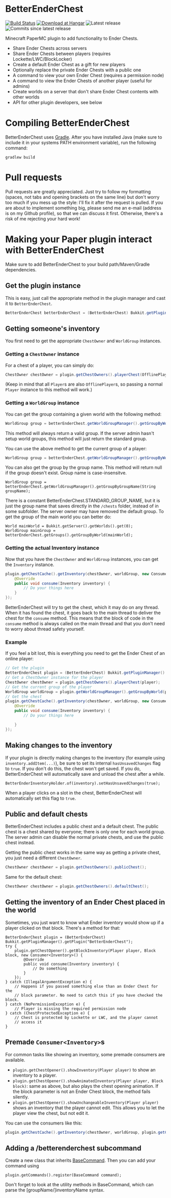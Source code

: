 BetterEnderChest
================

[![Build Status]( https://img.shields.io/github/actions/workflow/status/rutgerkok/BetterEnderChest/build.yml?branch=master)](https://github.com/rutgerkok/BetterEnderChest/actions?query=workflow%3A%22dev+build%22)  [![Download at Hangar](https://img.shields.io/badge/download-hangar.papermc.io-cyan.svg)](https://hangar.papermc.io/Rutger/BetterEnderChest) ![Latest release](https://img.shields.io/github/release/rutgerkok/BetterEnderChest.svg) ![Commits since latest release](https://img.shields.io/github/commits-since/rutgerkok/BetterEnderChest/latest.svg)

Minecraft PaperMC plugin to add functionality to Ender Chests.

* Share Ender Chests across servers
* Share Ender Chests between players (requires Lockette/LWC/BlockLocker)
* Create a default Ender Chest as a gift for new players
* Optionally replace the private Ender Chests with a public one
* A command to view your own Ender Chest (requires a permission node)
* A command to view the Ender Chests of another player (useful for admins)
* Create worlds on a server that don't share Ender Chest contents with other worlds
* API for other plugin developers, see below

# Compiling BetterEnderChest
BetterEnderChest uses [Gradle](http://maven.apache.org/download.cgi). After you have installed Java (make sure
to include it in your systems PATH environment variable), run the following command:

    gradlew build

# Pull requests
Pull requests are greatly appreciated. Just try to follow my formatting (spaces, not tabs and opening brackets
on the same line) but don't worry too much if you mess up the style: I'll fix it after the request is pulled.
If you are about to implement something big, please send me an e-mail (address is on my Github profile), so that
we can discuss it first. Otherwise, there's a risk of me rejecting your hard work!

# Making your Paper plugin interact with BetterEnderChest
Make sure to add BetterEnderChest to your build path/Maven/Gradle dependencies.

## Get the plugin instance

This is easy, just call the appropriate method in the plugin manager and cast it to `BetterEnderChest`.

```java
BetterEnderChest betterEnderChest = (BetterEnderChest) Bukkit.getPluginManager().getPlugin("BetterEnderChest");
```

## Getting someone's inventory

You first need to get the appropriate `ChestOwner` and `WorldGroup` instances.

### Getting a `ChestOwner` instance

For a chest of a player, you can simply do:

```java
ChestOwner chestOwner = plugin.getChestOwners().playerChest(OfflinePlayer player);
```

(Keep in mind that all `Player`s are also `OfflinePlayer`s,
so passing a normal `Player` instance to this method will work.)

### Getting a `WorldGroup` instance

You can get the group containing a given world with the following method:

```java
WorldGroup group = betterEnderChest.getWorldGroupManager().getGroupByWorld(World world);
```
    
This method will always return a valid group. If the server admin hasn't setup world groups, this
method will just return the standard group.

You can use the above method to get the current group of a player:

```java
WorldGroup group = betterEnderChest.getWorldGroupManager().getGroupByWorld(player.getWorld());
```

You can also get the group by the group name. This method will return null if the group doesn't exist. Group name is case-insensitve.

    WorldGroup group = betterEnderChest.getWorldGroupManager().getGroupByGroupName(String groupName);

There is a constant BetterEnderChest.STANDARD_GROUP_NAME, but it is just the group name that saves directly in
the `/chests` folder, instead of in some subfolder. The server owner may have removed the default group.
To get the group of the main world you can better do:

    World mainWorld = Bukkit.getServer().getWorlds().get(0);
    WorldGroup mainGroup = betterEnderChest.getGroups().getGroupByWorld(mainWorld);

### Getting the actual Inventory instance

Now that you have the `ChestOwner` and `WorldGroup` instances, you can get the `Inventory` instance.

```java
plugin.getChestCache().getInventory(chestOwner, worldGroup, new Consumer<Inventory>() {
    @Override
    public void consume(Inventory inventory) {
        // Do your things here
    }
});
```

BetterEnderChest will try to get the chest, which it may do on any thread. When it has found the chest, it
goes back to the main thread to deliver the chest for the `consume` method. This means that the
block of code in the `consume` method is always called on the main thread and that you don't need to worry
about thread safety yourself.

### Example
If you feel a bit lost, this is everything you need to get the Ender Chest of an online player:

```java
// Get the plugin
BetterEnderChest plugin = (BetterEnderChest) Bukkit.getPluginManager().getPlugin("BetterEnderChest");
// Get a ChestOwner instance for the player
ChestOwner chestOwner = plugin.getChestOwners().playerChest(player);
// Get the current group of the player
WorldGroup worldGroup = plugin.getWorldGroupManager().getGroupByWorld(player.getWorld());
// Get the chest
plugin.getChestCache().getInventory(chestOwner, worldGroup, new Consumer<Inventory>() {
    @Override
    public void consume(Inventory inventory) {
        // Do your things here

    }
});
```

## Making changes to the inventory
If your plugin is directly making changes to the inventory (for example using `inventory.addItem(...)`),
be sure to set its internal `hasUnsavedChanges` flag to `true`.
If you don't do this, the chest won't get saved. If you do, BetterEnderChest will automatically save
and unload the chest after a while.

    BetterEnderInventoryHolder.of(inventory).setHasUnsavedChanges(true);

When a player clicks on a slot in the chest, BetterEnderChest will automatically set this flag to `true`.

## Public and default chests
BetterEnderChest includes a public chest and a default chest. The public chest is a chest shared by everyone;
there is only one for each world group. The server admin can disable the normal private chests, and use the
public chest instead.

Getting the public chest works in the same way as getting a private chest, you just need a different `ChestOwner`.

```java
ChestOwner chestOwner = plugin.getChestOwners().publicChest();
```

Same for the default chest:

```java
ChestOwner chestOwner = plugin.getChestOwners().defaultChest();
```

## Getting the inventory of an Ender Chest placed in the world
Sometimes, you just want to know what Ender inventory would show up if a player clicked on that block. There's a method
for that:

```
BetterEnderChest plugin = (BetterEnderChest) Bukkit.getPluginManager().getPlugin("BetterEnderChest");
try {
    plugin.getChestOpener().getBlockInventory(Player player, Block block, new Consumer<Inventory>() {
        @Override
        public void consume(Inventory inventory) {
            // Do something
        }
    });
} catch (IllegalArgumentException e) {
    // Happens if you passed something else than an Ender Chest for the
    // block parameter. No need to catch this if you have checked the block.
} catch (NoPermissionException e) {
    // Player is missing the required permission node
} catch (ChestProtectedException e) {
    // Chest is protected by Lockette or LWC, and the player cannot
    // access it
}
```

## Premade `Consumer<Inventory>`s
For common tasks like showing an inventory, some premade consumers are available.

* `plugin.getChestOpener().showInventory(Player player)` to show an inventory to a player.
* `plugin.getChestOpener().showAnimatedInventory(Player player, Block block)`: same as above, 
  but also plays the chest opening animation. If the block parameter is not
  an Ender Chest block, the method fails silently.
* `plugin.getChestOpener().showUnchangeableInventory(Player player)` shows an inventory that
  the player cannot edit. This allows you to let the player view the chest, but not edit it.

You can use the consumers like this:

```java
plugin.getChestCache().getInventory(chestOwner, worldGroup, plugin.getChestOpener().showInventory(player));
```

## Adding a /betterenderchest subcommand
Create a new class that inherits [BaseCommand](https://github.com/rutgerkok/BetterEnderChest/blob/master/src/nl/rutgerkok/betterenderchest/command/BaseCommand.java). Then you can add your command using 

    plugin.getCommands().register(BaseCommand command);

Don't forget to look at the utility methods in BaseCommand, which can parse the [groupName/]inventoryName syntax.
